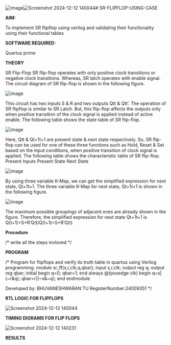 ![image](https://github.com/user-attachments/assets/1b8b9d83-8a7d-4848-877f-79514ad69b2b)![Screenshot 2024-12-12 140044](https://github.com/user-attachments/assets/fc1b9421-4fba-4934-b7a9-15c491a00aac)# SR-FLIPFLOP-USING-CASE

**AIM:**

To implement  SR flipflop using verilog and validating their functionality using their functional tables

**SOFTWARE REQUIRED:**

Quartus prime

**THEORY**

SR Flip-Flop SR flip-flop operates with only positive clock transitions or negative clock transitions. Whereas, SR latch operates with enable signal. The circuit diagram of SR flip-flop is shown in the following figure.

![image](https://github.com/naavaneetha/SR-FLIPFLOP-USING-CASE/assets/154305477/0f710028-ad52-4d3e-9276-8714cf023a25)

 
This circuit has two inputs S & R and two outputs Qtt & Qtt’. The operation of SR flipflop is similar to SR Latch. But, this flip-flop affects the outputs only when positive transition of the clock signal is applied instead of active enable. The following table shows the state table of SR flip-flop.

![image](https://github.com/naavaneetha/SR-FLIPFLOP-USING-CASE/assets/154305477/dabfc4f4-87e3-4cbc-9472-f89ee1b5ed30)

 
Here, Qtt & Qt+1t+1 are present state & next state respectively. So, SR flip-flop can be used for one of these three functions such as Hold, Reset & Set based on the input conditions, when positive transition of clock signal is applied. The following table shows the characteristic table of SR flip-flop. Present Inputs Present State Next State

![image](https://github.com/naavaneetha/SR-FLIPFLOP-USING-CASE/assets/154305477/dd90d16c-aec5-4290-a586-e2346b1e9eb5)

 
By using three variable K-Map, we can get the simplified expression for next state, Qt+1t+1. The three variable K-Map for next state, Qt+1t+1 is shown in the following figure.

![image](https://github.com/naavaneetha/SR-FLIPFLOP-USING-CASE/assets/154305477/473efad6-d70b-4ca7-aeb7-898bbfca319f)

 
The maximum possible groupings of adjacent ones are already shown in the figure. Therefore, the simplified expression for next state Qt+1t+1 is Q(t+1)=S+R′Q(t)Q(t+1)=S+R′Q(t)

**Procedure**

/* write all the steps invloved */

**PROGRAM**

/* Program for flipflops and verify its truth table in quartus using Verilog programming. 
 module sr_ff(s,r,clk,q,qbar);
 input s,r,clk;
 output reg q;
 output reg qbar;
 initial 
 begin
 q=0;
 qbar=1;
 end
 always @(posedge clk)
 begin
 q=s|(~r&q);
 qbar=r|(~s&~q);
 end
 endmodule

Developed by: BHUVANESHWARAN TU
RegisterNumber:24009351
*/

**RTL LOGIC FOR FLIPFLOPS**

![Screenshot 2024-12-12 140044](https://github.com/user-attachments/assets/9923add7-c32d-4a18-b83b-1b2ebab7f097)

**TIMING DIGRAMS FOR FLIP FLOPS**

![Screenshot 2024-12-12 140231](https://github.com/user-attachments/assets/407c95e3-77f4-4bc1-a818-3df039cc5bbf)

**RESULTS**
